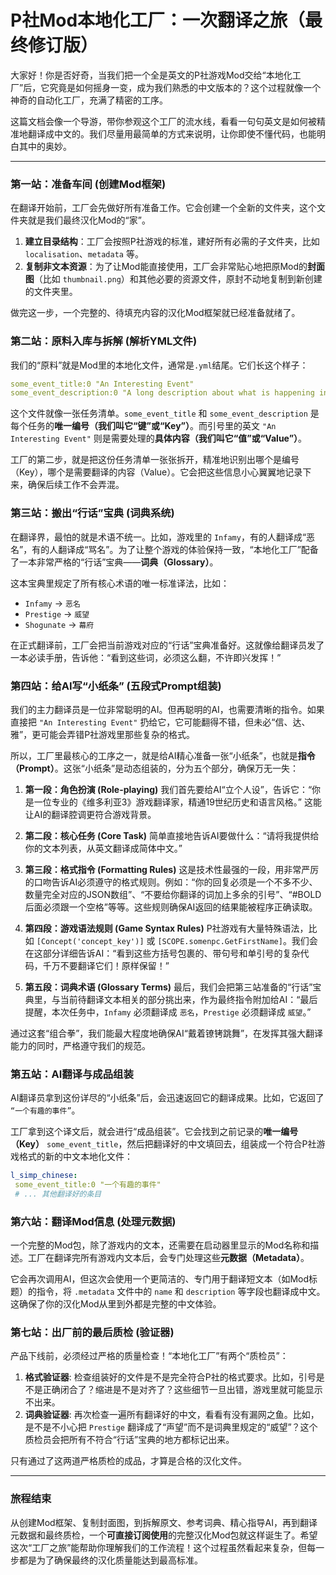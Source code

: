 # P社Mod本地化工厂：一次翻译之旅（最终修订版）

大家好！你是否好奇，当我们把一个全是英文的P社游戏Mod交给“本地化工厂”后，它究竟是如何摇身一变，成为我们熟悉的中文版本的？这个过程就像一个神奇的自动化工厂，充满了精密的工序。

这篇文档会像一个导游，带你参观这个工厂的流水线，看看一句句英文是如何被精准地翻译成中文的。我们尽量用最简单的方式来说明，让你即使不懂代码，也能明白其中的奥妙。

---

### 第一站：准备车间 (创建Mod框架)

在翻译开始前，工厂会先做好所有准备工作。它会创建一个全新的文件夹，这个文件夹就是我们最终汉化Mod的“家”。

1.  **建立目录结构**：工厂会按照P社游戏的标准，建好所有必需的子文件夹，比如 `localisation`、`metadata` 等。
2.  **复制非文本资源**：为了让Mod能直接使用，工厂会非常贴心地把原Mod的**封面图**（比如 `thumbnail.png`）和其他必要的资源文件，原封不动地复制到新创建的文件夹里。

做完这一步，一个完整的、待填充内容的汉化Mod框架就已经准备就绪了。

### 第二站：原料入库与拆解 (解析YML文件)

我们的“原料”就是Mod里的本地化文件，通常是`.yml`结尾。它们长这个样子：

```yml
some_event_title:0 "An Interesting Event"
some_event_description:0 "A long description about what is happening in this interesting event..."
```

这个文件就像一张任务清单。`some_event_title` 和 `some_event_description` 是每个任务的**唯一编号（我们叫它“键”或“Key”）**。而引号里的英文 `"An Interesting Event"` 则是需要处理的**具体内容（我们叫它“值”或“Value”）**。

工厂的第二步，就是把这份任务清单一张张拆开，精准地识别出哪个是编号（Key），哪个是需要翻译的内容（Value）。它会把这些信息小心翼翼地记录下来，确保后续工作不会弄混。

### 第三站：搬出“行话”宝典 (词典系统)

在翻译界，最怕的就是术语不统一。比如，游戏里的 `Infamy`，有的人翻译成“恶名”，有的人翻译成“骂名”。为了让整个游戏的体验保持一致，“本地化工厂”配备了一本非常严格的“行话”宝典——**词典（Glossary）**。

这本宝典里规定了所有核心术语的唯一标准译法，比如：

- `Infamy` -> `恶名`
- `Prestige` -> `威望`
- `Shogunate` -> `幕府`

在正式翻译前，工厂会把当前游戏对应的“行话”宝典准备好。这就像给翻译员发了一本必读手册，告诉他：“看到这些词，必须这么翻，不许即兴发挥！”

### 第四站：给AI写“小纸条” (五段式Prompt组装)

我们的主力翻译员是一位非常聪明的AI。但再聪明的AI，也需要清晰的指令。如果直接把 `"An Interesting Event"` 扔给它，它可能翻得不错，但未必“信、达、雅”，更可能会弄错P社游戏里那些复杂的格式。

所以，工厂里最核心的工序之一，就是给AI精心准备一张“小纸条”，也就是**指令（Prompt）**。这张“小纸条”是动态组装的，分为五个部分，确保万无一失：

1.  **第一段：角色扮演 (Role-playing)**
    我们首先要给AI“立个人设”，告诉它：“你是一位专业的《维多利亚3》游戏翻译家，精通19世纪历史和语言风格。” 这能让AI的翻译腔调更符合游戏背景。

2.  **第二段：核心任务 (Core Task)**
    简单直接地告诉AI要做什么：“请将我提供给你的文本列表，从英文翻译成简体中文。”

3.  **第三段：格式指令 (Formatting Rules)**
    这是技术性最强的一段，用非常严厉的口吻告诉AI必须遵守的格式规则。例如：“你的回复必须是一个不多不少、数量完全对应的JSON数组”、“不要给你翻译的词加上多余的引号”、“#BOLD 后面必须跟一个空格”等等。这些规则确保AI返回的结果能被程序正确读取。

4.  **第四段：游戏语法规则 (Game Syntax Rules)**
    P社游戏有大量特殊语法，比如 `[Concept('concept_key')]` 或 `[SCOPE.somenpc.GetFirstName]`。我们会在这部分详细告诉AI：“看到这些方括号包裹的、带句号和单引号的复杂代码，千万不要翻译它们！原样保留！”

5.  **第五段：词典术语 (Glossary Terms)**
    最后，我们会把第三站准备的“行话”宝典里，与当前待翻译文本相关的部分挑出来，作为最终指令附加给AI：“最后提醒，本次任务中，`Infamy` 必须翻译成 `恶名`，`Prestige` 必须翻译成 `威望`。”

通过这套“组合拳”，我们能最大程度地确保AI“戴着镣铐跳舞”，在发挥其强大翻译能力的同时，严格遵守我们的规范。

### 第五站：AI翻译与成品组装

AI翻译员拿到这份详尽的“小纸条”后，会迅速返回它的翻译成果。比如，它返回了 `“一个有趣的事件”`。

工厂拿到这个译文后，就会进行“成品组装”。它会找到之前记录的**唯一编号（Key）** `some_event_title`，然后把翻译好的中文填回去，组装成一个符合P社游戏格式的新的中文本地化文件：

```yml
l_simp_chinese:
 some_event_title:0 "一个有趣的事件"
 # ... 其他翻译好的条目
```

### 第六站：翻译Mod信息 (处理元数据)

一个完整的Mod包，除了游戏内的文本，还需要在启动器里显示的Mod名称和描述。工厂在翻译完所有游戏内文本后，会专门处理这些**元数据（Metadata）**。

它会再次调用AI，但这次会使用一个更简洁的、专门用于翻译短文本（如Mod标题）的指令，将 `.metadata` 文件中的 `name` 和 `description` 等字段也翻译成中文。这确保了你的汉化Mod从里到外都是完整的中文体验。

### 第七站：出厂前的最后质检 (验证器)

产品下线前，必须经过严格的质量检查！“本地化工厂”有两个“质检员”：

1.  **格式验证器**: 检查组装好的文件是不是完全符合P社的格式要求。比如，引号是不是正确闭合了？缩进是不是对齐了？这些细节一旦出错，游戏里就可能显示不出来。
2.  **词典验证器**: 再次检查一遍所有翻译好的中文，看看有没有漏网之鱼。比如，是不是不小心把 `Prestige` 翻译成了“声望”而不是词典里规定的“威望”？这个质检员会把所有不符合“行话”宝典的地方都标记出来。

只有通过了这两道严格质检的成品，才算是合格的汉化文件。

---

### 旅程结束

从创建Mod框架、复制封面图，到拆解原文、参考词典、精心指导AI，再到翻译元数据和最终质检，一个**可直接订阅使用**的完整汉化Mod包就这样诞生了。希望这次“工厂之旅”能帮助你理解我们的工作流程！这个过程虽然看起来复杂，但每一步都是为了确保最终的汉化质量能达到最高标准。
